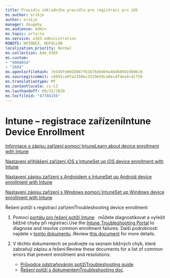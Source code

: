 ```yaml
---
title: Pravidlo základního pravidla pro registraci pro iOS
ms.author: erikje
author: erikje
manager: dougeby
ms.audience: Admin
ms.topic: article
ms.service: o365-administration
ROBOTS: NOINDEX, NOFOLLOW
localization_priority: Normal
ms.collection: Adm_O365
ms.custom:
- "9000654"
- "2684"
ms.openlocfilehash: 7e549fe002b087fb167bd04b9a404689d19996c8
ms.sourcegitcommit: c6692ce0fa1358ec3529e59ca0ecdfdea4cdc759
ms.translationtype: MT
ms.contentlocale: cs-CZ
ms.lasthandoff: 09/15/2020
ms.locfileid: "47784156"
---
```

# <a name="intune-device-enrollment"></a><span data-ttu-id="d340b-102">Intune – registrace zařízení</span><span class="sxs-lookup"><span data-stu-id="d340b-102">Intune Device Enrollment</span></span>

[<span data-ttu-id="d340b-103">Informace o zápisu zařízení pomocí Intune</span><span class="sxs-lookup"><span data-stu-id="d340b-103">Learn about device enrollment with Intune</span></span>](https://docs.microsoft.com/intune/enrollment/device-enrollment)

[<span data-ttu-id="d340b-104">Nastavení přihlášení zařízení iOS s Intune</span><span class="sxs-lookup"><span data-stu-id="d340b-104">Set up iOS device enrollment with Intune</span></span>](https://docs.microsoft.com/intune/enrollment/ios-enroll)

[<span data-ttu-id="d340b-105">Nastavení zápisu zařízení s Androidem s Intune</span><span class="sxs-lookup"><span data-stu-id="d340b-105">Set up Android device enrollment with Intune</span></span>](https://docs.microsoft.com/intune/android-enroll)

[<span data-ttu-id="d340b-106">Nastavení zápisu zařízení s Windows pomocí Intune</span><span class="sxs-lookup"><span data-stu-id="d340b-106">Set up Windows device enrollment with Intune</span></span>](https://docs.microsoft.com/intune/windows-enroll)

<span data-ttu-id="d340b-107">Řešení potíží s registrací zařízení</span><span class="sxs-lookup"><span data-stu-id="d340b-107">Troubleshooting device enrollment</span></span>

1. <span data-ttu-id="d340b-108">Pomocí [portálu pro řešení potíží Intune](https://devicemanagement.microsoft.com/#blade/Microsoft_Intune_DeviceSettings/TroubleshootBlade)   můžete diagnostikovat a vyřešit běžné chyby při registraci.</span><span class="sxs-lookup"><span data-stu-id="d340b-108">Use the [Intune Troubleshooting Portal](https://devicemanagement.microsoft.com/#blade/Microsoft_Intune_DeviceSettings/TroubleshootBlade) to diagnose and resolve common enrollment failures.</span></span> <span data-ttu-id="d340b-109">Další podrobnosti najdete v [tomto dokumentu](https://docs.microsoft.com/intune/help-desk-operators) .</span><span class="sxs-lookup"><span data-stu-id="d340b-109">Review [this document](https://docs.microsoft.com/intune/help-desk-operators) for more details.</span></span>

2. <span data-ttu-id="d340b-110">V těchto dokumentech se podívejte na seznam běžných chyb, které zabraňují zápisu a řešení:</span><span class="sxs-lookup"><span data-stu-id="d340b-110">Review these documents for a list of common errors that prevent enrollment and resolutions:</span></span>
    - [<span data-ttu-id="d340b-111">Průvodce odstraňováním potíží</span><span class="sxs-lookup"><span data-stu-id="d340b-111">Troubleshooting guide</span></span>](https://support.microsoft.com/help/4469913/troubleshooting-windows-device-enrollment-problems-in-microsoft-intune)
    - <span data-ttu-id="d340b-112">[Řešení potíží s dokumentem](https://docs.microsoft.com/intune/troubleshoot-device-enrollment-in-intune)</span><span class="sxs-lookup"><span data-stu-id="d340b-112">[Troubleshooting doc](https://docs.microsoft.com/intune/troubleshoot-device-enrollment-in-intune).</span></span>

